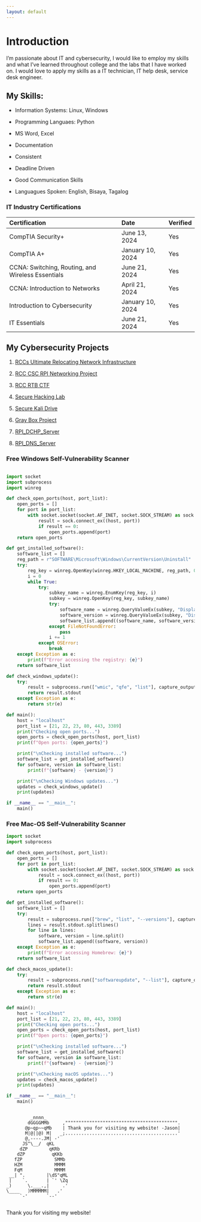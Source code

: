 ```yaml
---
layout: default
---
```



# Introduction

I’m passionate about IT and cybersecurity, I would like to employ my skills and what I’ve learned throughout college and the labs that I have worked on. I would love to apply my skills as a IT technician, IT help desk, service desk engineer.



## My Skills:

*   Information Systems: Linux, Windows
  
*   Programming Languaes: Python
  
*   MS Word, Excel

*   Documentation

*   Consistent

*   Deadline Driven
  
*   Good Communication Skills
  
*   Languagues Spoken: English, Bisaya, Tagalog


### IT Industry Certifications

| Certification        | Date          | Verified |
|:-------------|:------------------|:------|
| CompTIA Security+ | June 13, 2024   |  Yes  |
| CompTIA A+           | January 10, 2024 |  Yes  |
| CCNA: Switching, Routing, and Wireless Essentials          | June 21, 2024    |  Yes   |
| CCNA: Introduction to Networks        | April 21, 2024|  Yes |
| Introduction to Cybersecurity         | January 10, 2024 |  Yes  |
| IT Essentials         | June 21, 2024 |  Yes  |



## My Cybersecurity Projects

1.  [RCCs Ultimate Relocating Network Infrastructure](Link_Here)

2.  [RCC CSC RPI Networking Project](Link_Here)

3.  [RCC RTB CTF](Link_Here)

4.  [Secure Hacking Lab](https://github.com/7jason771/My_Cyber_Projects/blob/main/SecureHackingLab_jsalerno.pdf)

5.  [Secure Kali Drive](https://github.com/7jason771/My_Cyber_Projects/blob/main/Encrypted_Persistent_Flash_Drive.pdf)

6.  [Gray Box Project](https://github.com/7jason771/My_Cyber_Projects/blob/main/Gray_Box_Test_2_VMs.pdf)

7.  [RPI_DCHP_Server](Link_Here)

8.  [RPI_DNS_Server](Link_Here)





### Free Windows Self-Vulnerability Scanner

```python

import socket
import subprocess
import winreg

def check_open_ports(host, port_list):
    open_ports = []
    for port in port_list:
        with socket.socket(socket.AF_INET, socket.SOCK_STREAM) as sock:
            result = sock.connect_ex((host, port))
            if result == 0:
                open_ports.append(port)
    return open_ports

def get_installed_software():
    software_list = []
    reg_path = r"SOFTWARE\Microsoft\Windows\CurrentVersion\Uninstall"
    try:
        reg_key = winreg.OpenKey(winreg.HKEY_LOCAL_MACHINE, reg_path, 0, winreg.KEY_READ | winreg.KEY_WOW64_32KEY)
        i = 0
        while True:
            try:
                subkey_name = winreg.EnumKey(reg_key, i)
                subkey = winreg.OpenKey(reg_key, subkey_name)
                try:
                    software_name = winreg.QueryValueEx(subkey, "DisplayName")[0]
                    software_version = winreg.QueryValueEx(subkey, "DisplayVersion")[0]
                    software_list.append((software_name, software_version))
                except FileNotFoundError:
                    pass
                i += 1
            except OSError:
                break
    except Exception as e:
        print(f"Error accessing the registry: {e}")
    return software_list

def check_windows_update():
    try:
        result = subprocess.run(["wmic", "qfe", "list"], capture_output=True, text=True)
        return result.stdout
    except Exception as e:
        return str(e)

def main():
    host = "localhost"
    port_list = [21, 22, 23, 80, 443, 3389]
    print("Checking open ports...")
    open_ports = check_open_ports(host, port_list)
    print(f"Open ports: {open_ports}")

    print("\nChecking installed software...")
    software_list = get_installed_software()
    for software, version in software_list:
        print(f"{software} - {version}")

    print("\nChecking Windows updates...")
    updates = check_windows_update()
    print(updates)

if __name__ == "__main__":
    main()


```



### Free Mac-OS Self-Vulnerability Scanner

```python
import socket
import subprocess

def check_open_ports(host, port_list):
    open_ports = []
    for port in port_list:
        with socket.socket(socket.AF_INET, socket.SOCK_STREAM) as sock:
            result = sock.connect_ex((host, port))
            if result == 0:
                open_ports.append(port)
    return open_ports

def get_installed_software():
    software_list = []
    try:
        result = subprocess.run(["brew", "list", "--versions"], capture_output=True, text=True)
        lines = result.stdout.splitlines()
        for line in lines:
            software, version = line.split()
            software_list.append((software, version))
    except Exception as e:
        print(f"Error accessing Homebrew: {e}")
    return software_list

def check_macos_update():
    try:
        result = subprocess.run(["softwareupdate", "--list"], capture_output=True, text=True)
        return result.stdout
    except Exception as e:
        return str(e)

def main():
    host = "localhost"
    port_list = [21, 22, 23, 80, 443, 3389]
    print("Checking open ports...")
    open_ports = check_open_ports(host, port_list)
    print(f"Open ports: {open_ports}")

    print("\nChecking installed software...")
    software_list = get_installed_software()
    for software, version in software_list:
        print(f"{software} - {version}")

    print("\nChecking macOS updates...")
    updates = check_macos_update()
    print(updates)

if __name__ == "__main__":
    main()

```



   

```

         _nnnn_                      
        dGGGGMMb     ,"""""""""""""""""""""""""""""""""""""""""".
       @p~qp~~qMb    | Thank you for visiting my website! -Jason|
       M|@||@) M|   _;..........................................'
       @,----.JM| -'
      JS^\__/  qKL
     dZP        qKRb
    dZP          qKKb
   fZP            SMMb
   HZM            MMMM
   FqM            MMMM
 __| ".        |\dS"qML
 |    `.       | `' \Zq
_)      \.___.,|     .'
\____   )MMMMMM|   .'
     `-'       `--' 


```
Thank you for visiting my website!
```
